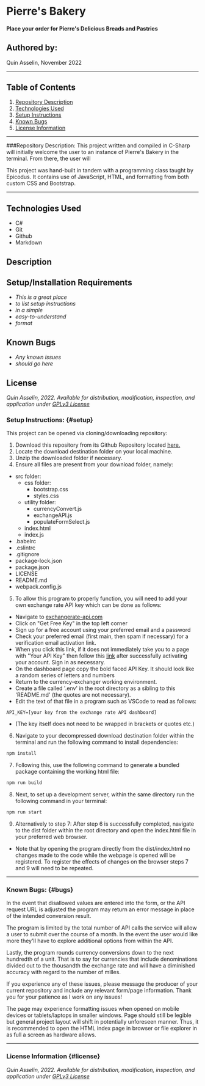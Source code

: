 # Pierre's Bakery

#### Place your order for Pierre's Delicious Breads and Pastries

## Authored by: 
Quin Asselin, November 2022

***

## Table of Contents
1. [Repository Description](#description)
2. [Technologies Used](#tech)
3. [Setup Instructions](#setup)
4. [Known Bugs](#bugs)
5. [License Information](#license)

*** 

###Repository Description:
This project written and compiled in C-Sharp will initially welcome the user to an instance of Pierre's Bakery in the terminal. From there, the user will 

This project was hand-built in tandem with a programming class taught by Epicodus. It contains use of JavaScript, HTML, and formatting from both custom CSS and Bootstrap. 

***

## Technologies Used

- C#
- Git
- Github
- Markdown

## Description

## Setup/Installation Requirements

* _This is a great place_
* _to list setup instructions_
* _in a simple_
* _easy-to-understand_
* _format_

## Known Bugs

* _Any known issues_
* _should go here_

## License
*Quin Asselin, 2022. Available for distribution, modification, inspection, and application under [GPLv3 License](https://www.gnu.org/licenses/gpl-3.0.en.html)*



### Setup Instructions: {#setup}
This project can be opened via cloning/downloading repository:
1. Download this repository from its Github Repository located [here.](https://github.com/Quin-Riley-A/currency-exchanger)
2. Locate the download destination folder on your local machine.
3. Unzip the downloaded folder if necessary.
4. Ensure all files are present from your download folder, namely:
- src folder:
  - css folder:
    - bootstrap.css
    - styles.css
  - utility folder:
    - currencyConvert.js
    - exchangeAPI.js
    - populateFormSelect.js
  - index.html
  - index.js
- .babelrc
- .eslintrc
- .gitignore
- package-lock.json
- package.json
- LICENSE
- README.md
- webpack.config.js

5. To allow this program to properly function, you will need to add your own exchange rate API key which can be done as follows:
  - Navigate to [exchangerate-api.com](https://www.exchangerate-api.com/)
  - Click on "Get Free Key" in the top left corner
  - Sign up for a free account using your preferred email and a password
  - Check your preferred email (first main, then spam if necessary) for a verification email activation link.
  - When you click this link, if it does not immediately take you to a page with "Your API Key" then follow this [link](https://app.exchangerate-api.com/dashboard) after successfully activating your account. Sign in as necessary.
  - On the dashboard page copy the bold faced API Key. It should look like a random series of letters and numbers
  - Return to the currency-exchanger working environment.
  - Create a file called '.env' in the root directory as a sibling to this 'README.md' (the quotes are not necessary).
  - Edit the text of that file in a program such as VSCode to read as follows:
  ```code
  API_KEY=[your key from the exchange rate API dashboard]
  ```
  - (The key itself does not need to be wrapped in brackets or quotes etc.)

6. Navigate to your decompressed download destination folder within the terminal and run the following command to install dependencies:
```bash
npm install
```

7. Following this, use the following command to generate a bundled package containing the working html file:
```bash
npm run build
```

8. Next, to set up a development server, within the same directory run the following command in your terminal:
```bash
npm run start
```

9. Alternatively to step 7: After step 6 is successfully completed, navigate to the dist folder within the root directory and open the index.html file in your preferred web browser.
  * Note that by opening the program directly from the dist/index.html no changes made to the code while the webpage is opened will be registered. To register the effects of changes on the browser steps 7 and 9 will need to be repeated.

***

### Known Bugs: {#bugs}
In the event that disallowed values are entered into the form, or the API request URL is adjusted the program may return an error message in place of the intended conversion result.

The program is limited by the total number of API calls the service will allow a user to submit over the course of a month. In the event the user would like more they'll have to explore additional options from within the API.

Lastly, the program rounds currency conversions down to the next hundredth of a unit. That is to say for currencies that include denominations divided out to the thousandth the exchange rate and will have a diminished accuracy with regard to the number of milles.

 If you experience any of these issues, please message the producer of your current repository and include any relevant form/page information. Thank you for your patience as I work on any issues!

The page may experience formatting issues when opened on mobile devices or tablets/laptops in smaller windows. Page should still be legible but general project layout will shift in potentially unforeseen manner. Thus, it is recommended to open the HTML index page in browser or file explorer in as full a screen as hardware allows.

***

### License Information {#license}
*Quin Asselin, 2022. Available for distribution, modification, inspection, and application under [GPLv3 License](https://www.gnu.org/licenses/gpl-3.0.en.html)*